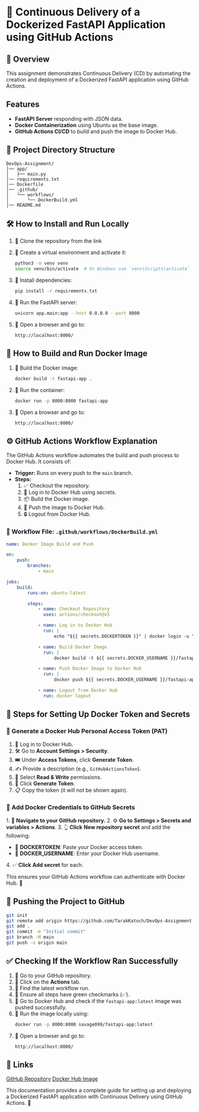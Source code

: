 # 🚀 Continuous Delivery of a Dockerized FastAPI Application using GitHub Actions

## 📌 Overview

This assignment demonstrates Continuous Delivery (CD) by automating the creation and deployment of a Dockerized FastAPI application using GitHub Actions.

## Features

-   **FastAPI Server** responding with JSON data.
-   **Docker Containerization** using Ubuntu as the base image.
-   **GitHub Actions CI/CD** to build and push the image to Docker Hub.

## 📂 Project Directory Structure

```
DevOps-Assignment/
│── app/
│   ├── main.py
│── requirements.txt
│── Dockerfile
│── .github/
│   └── workflows/
│       └── DockerBuild.yml
│── README.md
```

## 🛠️ How to Install and Run Locally

1. 🔹 Clone the repository from the link

2. 🔹 Create a virtual environment and activate it:

    ```bash
    python3 -m venv venv
    source venv/bin/activate  # On Windows use `venv\Scripts\activate`
    ```

3. 🔹 Install dependencies:

    ```bash
    pip install -r requirements.txt
    ```

4. 🔹 Run the FastAPI server:

    ```bash
    uvicorn app.main:app --host 0.0.0.0 --port 8000
    ```

5. 🔹 Open a browser and go to:
    ```
    http://localhost:8000/
    ```

## 🐳 How to Build and Run Docker Image

1. 🔹 Build the Docker image:

    ```bash
    docker build -t fastapi-app .
    ```

2. 🔹 Run the container:

    ```bash
    docker run -p 8000:8000 fastapi-app
    ```

3. 🔹 Open a browser and go to:
    ```
    http://localhost:8000/
    ```

## ⚙️ GitHub Actions Workflow Explanation

The GitHub Actions workflow automates the build and push process to Docker Hub. It consists of:

-   **Trigger:** Runs on every push to the `main` branch.
-   **Steps:**
    1. ✅ Checkout the repository.
    2. 🔑 Log in to Docker Hub using secrets.
    3. 📦 Build the Docker image.
    4. 🚀 Push the image to Docker Hub.
    5. 🔒 Logout from Docker Hub.

### 📜 Workflow File: `.github/workflows/DockerBuild.yml`

```yaml
name: Docker Image Build and Push

on:
    push:
        branches:
            - main

jobs:
    build:
        runs-on: ubuntu-latest

        steps:
            - name: Checkout Repository
              uses: actions/checkout@v3

            - name: Log in to Docker Hub
              run: |
                  echo "${{ secrets.DOCKERTOKEN }}" | docker login -u "${{ secrets.DOCKER_USERNAME }}" --password-stdin

            - name: Build Docker Image
              run: |
                  docker build -t ${{ secrets.DOCKER_USERNAME }}/fastapi-app:latest .

            - name: Push Docker Image to Docker Hub
              run: |
                  docker push ${{ secrets.DOCKER_USERNAME }}/fastapi-app:latest

            - name: Logout from Docker Hub
              run: docker logout
```

## 🔑 Steps for Setting Up Docker Token and Secrets

### 🔹 Generate a Docker Hub Personal Access Token (PAT)

1. 🔐 Log in to Docker Hub.
2. 🛠️ Go to **Account Settings > Security**.
3. 🎟️ Under **Access Tokens**, click **Generate Token**.
4. ✍️ Provide a description (e.g., `GitHubActionsToken`).
5. 📝 Select **Read & Write** permissions.
6. 🎯 Click **Generate Token**.
7. 📋 Copy the token (it will not be shown again).

### 🔹 Add Docker Credentials to GitHub Secrets

1️. 🧭 **Navigate to your GitHub repository.**
2️. ⚙️ **Go to** **Settings > Secrets and variables > Actions**.
3️. 👆 **Click** **New repository secret** and add the following:

-   🔑 **DOCKERTOKEN**: Paste your Docker access token.
-   👤 **DOCKER_USERNAME**: Enter your Docker Hub username.

4️. ✅ **Click** **Add secret** for each.

This ensures your GitHub Actions workflow can authenticate with Docker Hub. 🚀

## 🚀 Pushing the Project to GitHub

```bash
git init
git remote add origin https://github.com/TarakKatoch/DevOps-Assignment.git
git add .
git commit -m "Initial commit"
git branch -M main
git push -u origin main
```

## ✅ Checking If the Workflow Ran Successfully

1. 🔹 Go to your GitHub repository.
2. 🔹 Click on the **Actions** tab.
3. 🔹 Find the latest workflow run.
4. 🔹 Ensure all steps have green checkmarks (✅).
5. 🔹 Go to Docker Hub and check if the `fastapi-app:latest` image was pushed successfully.
6. 🔹 Run the image locally using:
    ```bash
    docker run -p 8000:8000 savage099/fastapi-app:latest
    ```
7. 🔹 Open a browser and go to:
    ```
    http://localhost:8000/
    ```

## 🔗 Links

[GitHub Repository](https://github.com/TarakKatoch/DevOps-Assignment.git)
[Docker Hub Image](https://hub.docker.com/repository/docker/savage099/fastapi-app/general)

This documentation provides a complete guide for setting up and deploying a Dockerized FastAPI application with Continuous Delivery using GitHub Actions. 🎯
